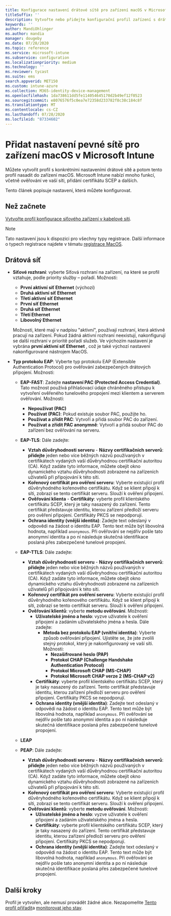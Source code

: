 ```yaml
---
title: Konfigurace nastavení drátové sítě pro zařízení macOS v Microsoft Intune – Azure | Microsoft Docs
titleSuffix: ''
description: Vytvořte nebo přidejte konfigurační profil zařízení s drátovou sítí pro zařízení macOS. Podívejte se na různá nastavení, přidejte certifikáty, zvolte typ protokolu EAP a vyberte metodu ověřování v Microsoft Intune.
keywords: ''
author: MandiOhlinger
ms.author: mandia
manager: dougeby
ms.date: 07/28/2020
ms.topic: reference
ms.service: microsoft-intune
ms.subservice: configuration
ms.localizationpriority: medium
ms.technology: ''
ms.reviewer: tycast
ms.suite: ems
search.appverid: MET150
ms.custom: intune-azure
ms.collection: M365-identity-device-management
ms.openlocfilehash: 1da738611dd5fe114054645170d2b49ef12f0523
ms.sourcegitcommit: e8076576f5c0ea7e72358d233782f8c38c184c8f
ms.translationtype: MT
ms.contentlocale: cs-CZ
ms.lasthandoff: 07/28/2020
ms.locfileid: "87334602"
---
```

# <a name="add-wired-network-settings-for-macos-devices-in-microsoft-intune"></a>Přidat nastavení pevné sítě pro zařízení macOS v Microsoft Intune

Můžete vytvořit profil s konkrétními nastaveními drátové sítě a potom tento profil nasadit do zařízení macOS. Microsoft Intune nabízí mnoho funkcí, včetně ověřování ve vaší síti, přidání certifikátu SCEP a dalších.

Tento článek popisuje nastavení, která můžete konfigurovat.

## <a name="before-you-begin"></a>Než začnete

[Vytvořte profil konfigurace síťového zařízení v kabelové síti](wired-networks-configure.md).

> [!NOTE]
> Tato nastavení jsou k dispozici pro všechny typy registrace. Další informace o typech registrace najdete v tématu [registrace MacOS](../enrollment/macos-enroll.md).

## <a name="wired-network"></a>Drátová síť

- **Síťové rozhraní**: vyberte Síťová rozhraní na zařízení, na které se profil vztahuje, podle priority služby – pořadí. Možnosti:
  
  - **První aktivní síť Ethernet** (výchozí)
  - **Druhá aktivní síť Ethernet**
  - **Třetí aktivní síť Ethernet**
  - **První síť Ethernet**
  - **Druhá síť Ethernet**
  - **Třetí Ethernet**
  - **Libovolný Ethernet**

  Možnosti, které mají v nadpisu "aktivní", používají rozhraní, která aktivně pracují na zařízení. Pokud žádná aktivní rozhraní neexistují, nakonfigurují se další rozhraní v prioritě pořadí služeb. Ve výchozím nastavení je vybrána **první aktivní síť Ethernet** , což je také výchozí nastavení nakonfigurované nástrojem MacOS.

- **Typ protokolu EAP**: Vyberte typ protokolu EAP (Extensible Authentication Protocol) pro ověřování zabezpečených drátových připojení. Možnosti:

  - **EAP-FAST**: Zadejte **nastavení PAC (Protected Access Credential)**. Tato možnost používá přihlašovací údaje chráněného přístupu k vytvoření ověřeného tunelového propojení mezi klientem a serverem ověřování. Možnosti:
    - **Nepoužívat (PAC)**
    - **Používat (PAC)**: Pokud existuje soubor PAC, použijte ho.
    - **Používat a zřídit PAC**: Vytvoří a přidá soubor PAC do zařízení.
    - **Používat a zřídit PAC anonymně**: Vytvoří a přidá soubor PAC do zařízení bez ověřování na serveru.

  - **EAP-TLS**: Dále zadejte:

    - **Vztah důvěryhodnosti serveru**  -  **Názvy certifikačních serverů**: **přidejte** jeden nebo více běžných názvů používaných v certifikátech vydaných vaší důvěryhodnou certifikační autoritou (CA). Když zadáte tyto informace, můžete obejít okno dynamického vztahu důvěryhodnosti zobrazené na zařízeních uživatelů při připojování k této síti.
    - **Kořenový certifikát pro ověření serveru**: Vyberte existující profil důvěryhodného kořenového certifikátu. Když se klient připojí k síti, zobrazí se tento certifikát serveru. Slouží k ověření připojení.
    - **Ověřování klienta**  -  **Certifikáty**: vyberte profil klientského certifikátu SCEP, který je taky nasazený do zařízení. Tento certifikát představuje identitu, kterou zařízení předloží serveru pro ověření připojení. Certifikáty PKCS se nepodporují.
    - **Ochrana identity (vnější identita)**: Zadejte text odeslaný v odpovědi na žádost o identitu EAP. Tento text může být libovolná hodnota, například `anonymous`. Při ověřování se nejdřív pošle tato anonymní identita a po ní následuje skutečná identifikace poslaná přes zabezpečené tunelové propojení.

  - **EAP-TTLS**: Dále zadejte:

    - **Vztah důvěryhodnosti serveru**  -  **Názvy certifikačních serverů**: **přidejte** jeden nebo více běžných názvů používaných v certifikátech vydaných vaší důvěryhodnou certifikační autoritou (CA). Když zadáte tyto informace, můžete obejít okno dynamického vztahu důvěryhodnosti zobrazené na zařízeních uživatelů při připojování k této síti.
    - **Kořenový certifikát pro ověření serveru**: Vyberte existující profil důvěryhodného kořenového certifikátu. Když se klient připojí k síti, zobrazí se tento certifikát serveru. Slouží k ověření připojení.
    - **Ověřování klientů**: vyberte **metodu ověřování**. Možnosti:
      - **Uživatelské jméno a heslo**: vyzve uživatele k ověření připojení a zadáním uživatelského jména a hesla. Dále zadejte:
        - **Metoda bez protokolu EAP (vnitřní identita)**: Vyberte způsob ověřování připojení. Ujistěte se, že jste zvolili stejný protokol, který je nakonfigurovaný ve vaší síti. Možnosti:
          - **Nezašifrované heslo (PAP)**
          - **Protokol CHAP (Challenge Handshake Authentication Protocol)**
          - **Protokol Microsoft CHAP (MS-CHAP)**
          - **Protokol Microsoft CHAP verze 2 (MS-CHAP v2)**
      - **Certifikáty**: vyberte profil klientského certifikátu SCEP, který je taky nasazený do zařízení. Tento certifikát představuje identitu, kterou zařízení předloží serveru pro ověření připojení. Certifikáty PKCS se nepodporují.
      - **Ochrana identity (vnější identita)**: Zadejte text odeslaný v odpovědi na žádost o identitu EAP. Tento text může být libovolná hodnota, například `anonymous`. Při ověřování se nejdřív pošle tato anonymní identita a po ní následuje skutečná identifikace poslaná přes zabezpečené tunelové propojení.

  - **LEAP**

  - **PEAP**: Dále zadejte:

    - **Vztah důvěryhodnosti serveru**  -  **Názvy certifikačních serverů**: **přidejte** jeden nebo více běžných názvů používaných v certifikátech vydaných vaší důvěryhodnou certifikační autoritou (CA). Když zadáte tyto informace, můžete obejít okno dynamického vztahu důvěryhodnosti zobrazené na zařízeních uživatelů při připojování k této síti.
    - **Kořenový certifikát pro ověření serveru**: Vyberte existující profil důvěryhodného kořenového certifikátu. Když se klient připojí k síti, zobrazí se tento certifikát serveru. Slouží k ověření připojení.
    - **Ověřování klientů**: vyberte **metodu ověřování**. Možnosti:
      - **Uživatelské jméno a heslo**: vyzve uživatele k ověření připojení a zadáním uživatelského jména a hesla.
      - **Certifikáty**: vyberte profil klientského certifikátu SCEP, který je taky nasazený do zařízení. Tento certifikát představuje identitu, kterou zařízení předloží serveru pro ověření připojení. Certifikáty PKCS se nepodporují.
      - **Ochrana identity (vnější identita)**: Zadejte text odeslaný v odpovědi na žádost o identitu EAP. Tento text může být libovolná hodnota, například `anonymous`. Při ověřování se nejdřív pošle tato anonymní identita a po ní následuje skutečná identifikace poslaná přes zabezpečené tunelové propojení.

## <a name="next-steps"></a>Další kroky

Profil je vytvořen, ale nemusí provádět žádné akce. Nezapomeňte [Tento profil přiřadit](device-profile-assign.md)a [monitorovat jeho stav](device-profile-monitor.md).

